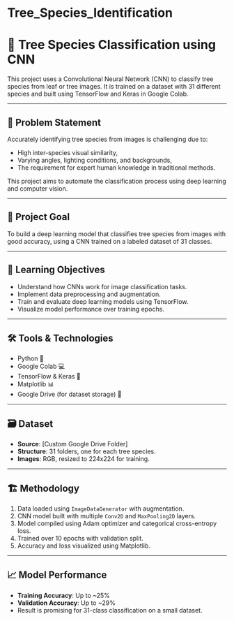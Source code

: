 # Tree_Species_Identification
# 🌳 Tree Species Classification using CNN

This project uses a Convolutional Neural Network (CNN) to classify tree species from leaf or tree images. It is trained on a dataset with 31 different species and built using TensorFlow and Keras in Google Colab.

---

## 📌 Problem Statement

Accurately identifying tree species from images is challenging due to:
- High inter-species visual similarity,
- Varying angles, lighting conditions, and backgrounds,
- The requirement for expert human knowledge in traditional methods.

This project aims to automate the classification process using deep learning and computer vision.

---

## 🎯 Project Goal

To build a deep learning model that classifies tree species from images with good accuracy, using a CNN trained on a labeled dataset of 31 classes.

---

## 🧠 Learning Objectives

- Understand how CNNs work for image classification tasks.
- Implement data preprocessing and augmentation.
- Train and evaluate deep learning models using TensorFlow.
- Visualize model performance over training epochs.

---

## 🛠️ Tools & Technologies

- Python 🐍
- Google Colab 💻
- TensorFlow & Keras 🤖
- Matplotlib 📊
- Google Drive (for dataset storage) 📁

---

## 🗃️ Dataset

- **Source**: [Custom Google Drive Folder]
- **Structure**: 31 folders, one for each tree species.
- **Images**: RGB, resized to 224x224 for training.

---

## 🏗️ Methodology

1. Data loaded using `ImageDataGenerator` with augmentation.
2. CNN model built with multiple `Conv2D` and `MaxPooling2D` layers.
3. Model compiled using Adam optimizer and categorical cross-entropy loss.
4. Trained over 10 epochs with validation split.
5. Accuracy and loss visualized using Matplotlib.

---

## 📈 Model Performance

- **Training Accuracy**: Up to ~25%
- **Validation Accuracy**: Up to ~29%
- Result is promising for 31-class classification on a small dataset.



